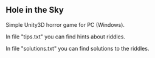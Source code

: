## Hole in the Sky

Simple Unity3D horror game for PC (Windows).

In file "tips.txt" you can find hints about riddles.

In file "solutions.txt" you can find solutions to the riddles.
